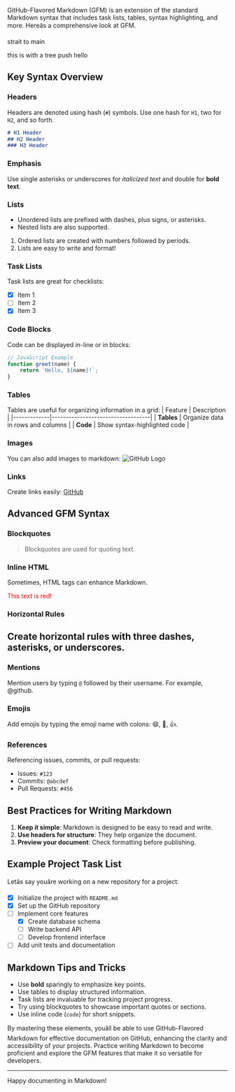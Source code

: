 GitHub-Flavored Markdown (GFM) is an extension of the standard Markdown syntax that includes task lists, tables, syntax highlighting, and more. Hereâs a comprehensive look at GFM.

strait to main

this is with a tree push
hello
## Key Syntax Overview

### Headers
Headers are denoted using hash (`#`) symbols. Use one hash for `H1`, two for `H2`, and so forth.
```markdown
# H1 Header
## H2 Header
### H3 Header
```

### Emphasis
Use single asterisks or underscores for *italicized text* and double for **bold text**.

### Lists
- Unordered lists are prefixed with dashes, plus signs, or asterisks.
- Nested lists are also supported.

1. Ordered lists are created with numbers followed by periods.
2. Lists are easy to write and format!

### Task Lists
Task lists are great for checklists:
- [x] Item 1
- [ ] Item 2
- [x] Item 3

### Code Blocks
Code can be displayed in-line or in blocks:
```javascript
// JavaScript Example
function greet(name) {
    return `Hello, ${name}!`;
}
```

### Tables
Tables are useful for organizing information in a grid:
| Feature     | Description                       |
|-------------|-----------------------------------|
| **Tables**  | Organize data in rows and columns |
| **Code**    | Show syntax-highlighted code      |

### Images
You can also add images to markdown:
![GitHub Logo](https://github.githubassets.com/images/modules/logos_page/GitHub-Mark.png)

### Links
Create links easily: [GitHub](https://github.com)

## Advanced GFM Syntax

### Blockquotes
> Blockquotes are used for quoting text.

### Inline HTML
Sometimes, HTML tags can enhance Markdown.
<div style="color: red;">This text is red!</div>

### Horizontal Rules
Create horizontal rules with three dashes, asterisks, or underscores.
---

### Mentions
Mention users by typing `@` followed by their username. For example, @github.

### Emojis
Add emojis by typing the emoji name with colons: :smile:, :rocket:, :+1:.

### References
Referencing issues, commits, or pull requests:
- Issues: `#123`
- Commits: `@abcdef`
- Pull Requests: `#456`

## Best Practices for Writing Markdown

1. **Keep it simple**: Markdown is designed to be easy to read and write.
2. **Use headers for structure**: They help organize the document.
3. **Preview your document**: Check formatting before publishing.

## Example Project Task List
Letâs say youâre working on a new repository for a project:
- [x] Initialize the project with `README.md`
- [x] Set up the GitHub repository
- [ ] Implement core features
  - [x] Create database schema
  - [ ] Write backend API
  - [ ] Develop frontend interface
- [ ] Add unit tests and documentation

## Markdown Tips and Tricks

- Use **bold** sparingly to emphasize key points.
- Use tables to display structured information.
- Task lists are invaluable for tracking project progress.
- Try using blockquotes to showcase important quotes or sections.
- Use inline code (`code`) for short snippets.

By mastering these elements, youâll be able to use GitHub-Flavored Markdown for effective documentation on GitHub, enhancing the clarity and accessibility of your projects. Practice writing Markdown to become proficient and explore the GFM features that make it so versatile for developers.

---

Happy documenting in Markdown!
